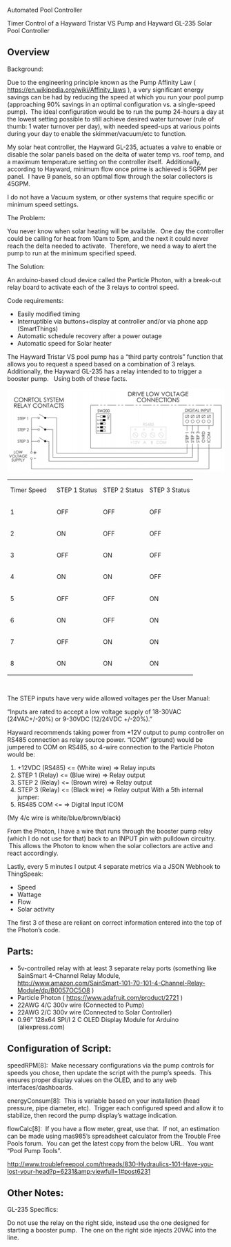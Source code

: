 <span id="PoolController.xhtml"></span>

<span>Automated Pool Controller</span>

<span>Timer Control of a Hayward Tristar VS Pump and Hayward GL-235 Solar Pool Controller</span>

<span>Overview</span>
---------------------

<span class="c10">Background:</span>

<span>Due to the engineering principle known as the Pump Affinity Law (</span> <span class="c14"> <a href="https://www.google.com/url?q=https://en.wikipedia.org/wiki/Affinity_laws&amp;sa=D&amp;ust=1465239922628000&amp;usg=AFQjCNFF25yA6eIEpKSKu_SDbKAkHEeJjg" class="c13">https://en.wikipedia.org/wiki/Affinity_laws</a> </span> <span>), a very significant energy savings can be had by reducing the speed at which you run your pool pump (approaching 90% savings in an optimal configuration vs. a single-speed pump).  The ideal configuration would be to run the pump 24-hours a day at the lowest setting possible to still achieve desired water turnover (rule of thumb: 1 water turnover per day), with needed speed-ups at various points during your day to enable the skimmer/vacuum/etc to function.</span>

<span></span>

<span>My solar heat controller, the Hayward GL-235, actuates a valve to enable or disable the solar panels based on the delta of water temp vs. roof temp, and a maximum temperature setting on the controller itself.  Additionally, according to Hayward, minimum flow once prime is achieved is 5GPM per panel.  I have 9 panels, so an optimal flow through the solar collectors is 45GPM.</span>

<span></span>

<span>I do not have a Vacuum system, or other systems that require specific or minimum speed settings.</span>

<span></span>

<span class="c10">The Problem:</span>

<span>You never know when solar heating will be available.  One day the controller could be calling for heat from 10am to 5pm, and the next it could never reach the delta needed to activate.  Therefore, we need a way to alert the pump to run at the minimum specified speed.</span>

<span></span>

<span class="c10">The Solution:</span>

<span>An arduino-based cloud device called the Particle Photon, with a break-out relay board to activate each of the 3 relays to control speed.</span>

<span>Code requirements:</span>

-   <span>Easily modified timing</span>
-   <span>Interruptible via buttons+display at controller and/or via phone app (SmartThings)</span>
-   <span>Automatic schedule recovery after a power outage</span>
-   <span>Automatic speed for Solar heater</span>

<span></span>

<span>The Hayward Tristar VS pool pump has a “third party controls” function that allows you to request a speed based on a combination of 3 relays.</span> <span>  Additionally, the Hayward GL-235 has a relay intended to to trigger a booster pump.  </span> <span>Using both of these facts.</span>

<span></span>

<span>![Alt text](/images/Tristar_VS_Relay_Wiring.png?raw=true "Pool Pump Diagram")</span>

<span></span>

<a href="" id="PoolController.xhtml#t.178c0836d2bf0d8807a0271b3fe88210c9d8df68"></a> <a href="" id="PoolController.xhtml#t.0"></a>

<table>
<colgroup>
<col width="25%" />
<col width="25%" />
<col width="25%" />
<col width="25%" />
</colgroup>
<tbody>
<tr class="odd">
<td><p><span class="c5">Timer Speed</span></p></td>
<td><p><span class="c5">STEP 1 Status</span></p></td>
<td><p><span class="c5">STEP 2 Status</span></p></td>
<td><p><span class="c5">STEP 3 Status</span></p></td>
</tr>
<tr class="even">
<td><p><span class="c5">1</span></p></td>
<td><p><span class="c5">OFF</span></p></td>
<td><p><span class="c5">OFF</span></p></td>
<td><p><span class="c5">OFF</span></p></td>
</tr>
<tr class="odd">
<td><p><span class="c5">2</span></p></td>
<td><p><span class="c5">ON</span></p></td>
<td><p><span class="c5">OFF</span></p></td>
<td><p><span class="c5">OFF</span></p></td>
</tr>
<tr class="even">
<td><p><span class="c5">3</span></p></td>
<td><p><span class="c5">OFF</span></p></td>
<td><p><span class="c5">ON</span></p></td>
<td><p><span class="c5">OFF</span></p></td>
</tr>
<tr class="odd">
<td><p><span class="c5">4</span></p></td>
<td><p><span class="c5">ON</span></p></td>
<td><p><span class="c5">ON</span></p></td>
<td><p><span class="c5">OFF</span></p></td>
</tr>
<tr class="even">
<td><p><span class="c5">5</span></p></td>
<td><p><span class="c5">OFF</span></p></td>
<td><p><span class="c5">OFF</span></p></td>
<td><p><span class="c5">ON</span></p></td>
</tr>
<tr class="odd">
<td><p><span class="c5">6</span></p></td>
<td><p><span class="c5">ON</span></p></td>
<td><p><span class="c5">OFF</span></p></td>
<td><p><span class="c5">ON</span></p></td>
</tr>
<tr class="even">
<td><p><span class="c5">7</span></p></td>
<td><p><span class="c5">OFF</span></p></td>
<td><p><span class="c5">ON</span></p></td>
<td><p><span class="c5">ON</span></p></td>
</tr>
<tr class="odd">
<td><p><span class="c5">8</span></p></td>
<td><p><span class="c5">ON</span></p></td>
<td><p><span class="c5">ON</span></p></td>
<td><p><span class="c5">ON</span></p></td>
</tr>
</tbody>
</table>

<span> </span>

<span>The STEP inputs have very wide allowed voltages per the User Manual:</span>

<span>“Inputs are rated to accept a low voltage supply of 18-30VAC (24VAC+/-20%) or 9-30VDC (12/24VDC +/-20%).”</span>

<span>Hayward recommends taking power from +12V output to pump controller on RS485 connection as relay source power. “ICOM” (ground) would be jumpered to COM on RS485, so 4-wire connection to the Particle Photon would be:</span>

1.  <span>+12VDC (RS485) &lt;= (White wire) =&gt; Relay inputs</span>
2.  <span>STEP 1 (Relay) &lt;= (Blue wire) =&gt; Relay output</span>
3.  <span>STEP 2 (Relay) &lt;= (Brown wire) =&gt; Relay output</span>
4.  <span>STEP 3 (Relay) &lt;= (Black wire) =&gt; Relay output
    With a 5th internal jumper:</span>
5.  <span>RS485 COM &lt;= =&gt; Digital Input ICOM</span>

<span>(My 4/c wire is white/blue/brown/black)</span>

<span></span>

<span>From the Photon, I have a wire that runs through the booster pump relay (which I do not use for that) back to an INPUT pin with pulldown circuitry.  This allows the Photon to know when the solar collectors are active and react accordingly.</span>

<span></span>

<span>Lastly, every 5 minutes I output 4 separate metrics via a JSON Webhook to ThingSpeak:</span>

-   <span>Speed</span>
-   <span>Wattage</span>
-   <span>Flow</span>
-   <span>Solar activity</span>

<span></span>

<span>The first 3 of these are reliant on correct information entered into the top of the Photon’s code.</span>

<span></span>

<span>Parts:</span>
-------------------

-   <span>5v-controlled relay with at least 3 separate relay ports (something like SainSmart 4-Channel Relay Module, </span> <span class="c14"> <a href="https://www.google.com/url?q=http://www.amazon.com/SainSmart-101-70-101-4-Channel-Relay-Module/dp/B0057OC5O8&amp;sa=D&amp;ust=1465239922661000&amp;usg=AFQjCNFwsijnQRX7gYUiGtQefEgJ-vnOTQ" class="c13">http://www.amazon.com/SainSmart-101-70-101-4-Channel-Relay-Module/dp/B0057OC5O8</a> </span> <span>)</span>
-   <span>Particle Photon (</span> <span class="c14"> <a href="https://www.google.com/url?q=https://www.adafruit.com/product/2721&amp;sa=D&amp;ust=1465239922662000&amp;usg=AFQjCNFkvjlNffMXXw9yl_BdsKeojkoYew" class="c13">https://www.adafruit.com/product/2721</a> </span> <span>)</span>
-   <span>22AWG 4/C 300v wire (Connected to Pump)</span>
-   <span>22AWG 2/C 300v wire (Connected to Solar Controller)</span>
-   <span>0.96” 128x64 SPI/I</span> <span class="c8">2</span> <span>C OLED Display Module for Arduino (aliexpress.com)</span>

<span></span>

<span>Configuration of Script:</span>
-------------------------------------

<span class="c10">speedRPM\[8\]:</span> <span> Make necessary configurations via the pump controls for speeds you chose, then update the script with the pump’s speeds.  This ensures proper display values on the OLED, and to any web interfaces/dashboards.</span>

<span class="c10">energyConsum\[8\]:</span> <span> This is variable based on your installation (head pressure, pipe diameter, etc).  Trigger each configured speed and allow it to stabilize, then record the pump display’s wattage indication.</span>

<span class="c10">flowCalc\[8\]:</span> <span> If you have a flow meter, great, use that.  If not, an estimation can be made using mas985’s spreadsheet calculator from the Trouble Free Pools forum.  You can get the latest copy from the below URL.  You want “Pool Pump Tools”.</span>

<span class="c14"> <a href="https://www.google.com/url?q=http://www.troublefreepool.com/threads/830-Hydraulics-101-Have-you-lost-your-head?p%3D6231%26viewfull%3D1%23post6231&amp;sa=D&amp;ust=1465239922666000&amp;usg=AFQjCNEafl3629AkRvFhK31P9H_U7_XJfw" class="c13">http://www.troublefreepool.com/threads/830-Hydraulics-101-Have-you-lost-your-head?p=6231&amp;viewfull=1#post6231</a> </span>

<span>Other Notes:</span>
-------------------------

<span>GL-235 Specifics:</span>

<span></span>

<span>Do not use the relay on the right side, instead use the one designed for starting a booster pump.  The one on the right side injects 20VAC into the line.</span>

<span></span>

<span></span>

<span></span>
